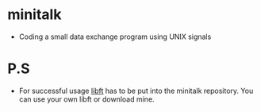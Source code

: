 # minitalk
- Coding a small data exchange program using UNIX signals
# P.S
- For successful usage [libft](https://github.com/yahorchik/libft) has to be put into the minitalk repository. You can use your own libft or download mine.
